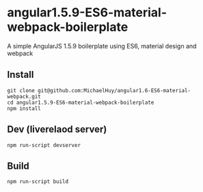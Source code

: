 # angular1.5.9-ES6-material-webpack-boilerplate
A simple AngularJS 1.5.9 boilerplate using ES6, material design and webpack

## Install

```
git clone git@github.com:MichaelHuy/angular1.6-ES6-material-webpack.git
cd angular1.5.9-ES6-material-webpack-boilerplate
npm install
```

## Dev (liverelaod server)

```
npm run-script devserver
```

## Build

```
npm run-script build
```
